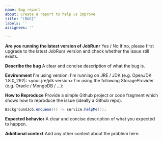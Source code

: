 ```yaml
---
name: Bug report
about: Create a report to help us improve
title: "[BUG]"
labels: ''
assignees: ''

---
```

**Are you running the latest version of JobRunr**
Yes / No
If no, please first upgrade to the latest JobRunr version and check whether the issue still exists.

**Describe the bug**
A clear and concise description of what the bug is.

**Environment**
I'm using version: <your JobRunr version>
I'm running on JRE / JDK (e.g. OpenJDK 1.8.0_292): <your jre/jdk version> 
I'm using the following StorageProvider (e.g. Oracle / MongoDB / ...): <your storageprovider> 

**How to Reproduce**
Provide a simple Github project or code fragment which shows how to reproduce the issue (ideally a Github repo).
```java
BackgroundJob.enqueue(() -> service.helpMe());
```

**Expected behavior**
A clear and concise description of what you expected to happen.

**Additional context**
Add any other context about the problem here.
